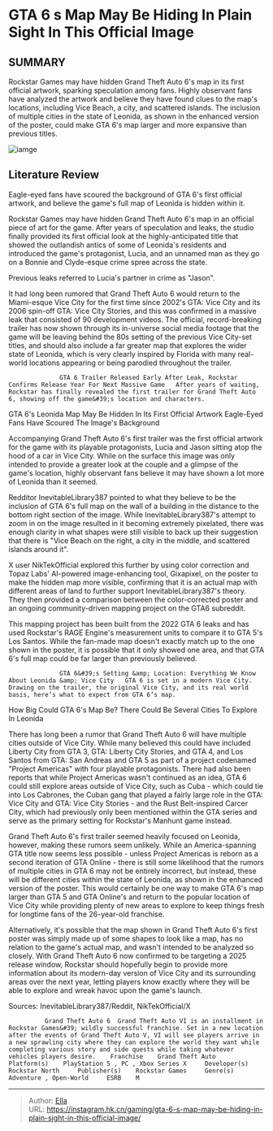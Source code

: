 # GTA 6 s Map May Be Hiding In Plain Sight In This Official Image


## SUMMARY 



  Rockstar Games may have hidden Grand Theft Auto 6&#39;s map in its first official artwork, sparking speculation among fans.   Highly observant fans have analyzed the artwork and believe they have found clues to the map&#39;s locations, including Vice Beach, a city, and scattered islands.   The inclusion of multiple cities in the state of Leonida, as shown in the enhanced version of the poster, could make GTA 6&#39;s map larger and more expansive than previous titles.  

![iamge](https://static1.srcdn.com/wordpress/wp-content/uploads/2023/12/gta-6-s-map-may-be-hiding-in-plain-sight-of-this-official-image.jpg)

## Literature Review

Eagle-eyed fans have scoured the background of GTA 6&#39;s first official artwork, and believe the game&#39;s full map of Leonida is hidden within it.




Rockstar Games may have hidden Grand Theft Auto 6&#39;s map in an official piece of art for the game. After years of speculation and leaks, the studio finally provided its first official look at the highly-anticipated title that showed the outlandish antics of some of Leonida&#39;s residents and introduced the game&#39;s protagonist, Lucia, and an unnamed man as they go on a Bonnie and Clyde-esque crime spree across the state.






Previous leaks referred to Lucia&#39;s partner in crime as &#34;Jason&#34;.




It had long been rumored that Grand Theft Auto 6 would return to the Miami-esque Vice City for the first time since 2002&#39;s GTA: Vice City and its 2006 spin-off GTA: Vice City Stories, and this was confirmed in a massive leak that consisted of 90 development videos. The official, record-breaking trailer has now shown through its in-universe social media footage that the game will be leaving behind the 80s setting of the previous Vice City-set titles, and should also include a far greater map that explores the wider state of Leonida, which is very clearly inspired by Florida with many real-world locations appearing or being parodied throughout the trailer.

                  GTA 6 Trailer Released Early After Leak, Rockstar Confirms Release Year For Next Massive Game   After years of waiting, Rockstar has finally revealed the first trailer for Grand Theft Auto 6, showing off the game&#39;s location and characters.   





 GTA 6&#39;s Leonida Map May Be Hidden In Its First Official Artwork 
Eagle-Eyed Fans Have Scoured The Image&#39;s Background
         

Accompanying Grand Theft Auto 6&#39;s first trailer was the first official artwork for the game with its playable protagonists, Lucia and Jason sitting atop the hood of a car in Vice City. While on the surface this image was only intended to provide a greater look at the couple and a glimpse of the game&#39;s location, highly observant fans believe it may have shown a lot more of Leonida than it seemed.

Redditor InevitableLibrary387 pointed to what they believe to be the inclusion of GTA 6&#39;s full map on the wall of a building in the distance to the bottom right section of the image. While InevitableLibrary387&#39;s attempt to zoom in on the image resulted in it becoming extremely pixelated, there was enough clarity in what shapes were still visible to back up their suggestion that there is &#34;Vice Beach on the right, a city in the middle, and scattered islands around it&#34;.





 

X user NikTekOfficial explored this further by using color correction and Topaz Labs&#39; AI-powered image-enhancing tool, Gixapixel, on the poster to make the hidden map more visible, confirming that it is an actual map with different areas of land to further support InevitableLibrary387&#39;s theory. They then provided a comparison between the color-corrected poster and an ongoing community-driven mapping project on the GTA6 subreddit.

This mapping project has been built from the 2022 GTA 6 leaks and has used Rockstar&#39;s RAGE Engine&#39;s measurement units to compare it to GTA 5&#39;s Los Santos. While the fan-made map doesn&#39;t exactly match up to the one shown in the poster, it is possible that it only showed one area, and that GTA 6&#39;s full map could be far larger than previously believed.





 


 

                  GTA 6&#39;s Setting &amp; Location: Everything We Know About Leonida &amp; Vice City   GTA 6 is set in a modern Vice City. Drawing on the trailer, the original Vice City, and its real world basis, here’s what to expect from GTA 6’s map.   



 How Big Could GTA 6&#39;s Map Be? 
There Could Be Several Cities To Explore In Leonida
         

There has long been a rumor that Grand Theft Auto 6 will have multiple cities outside of Vice City. While many believed this could have included Liberty City from GTA 3, GTA: Liberty City Stories, and GTA 4, and Los Santos from GTA: San Andreas and GTA 5 as part of a project codenamed &#34;Project Americas&#34; with four playable protagonists. There had also been reports that while Project Americas wasn&#39;t continued as an idea, GTA 6 could still explore areas outside of Vice City, such as Cuba - which could tie into Los Cabrones, the Cuban gang that played a fairly large role in the GTA: Vice City and GTA: Vice City Stories - and the Rust Belt-inspired Carcer City, which had previously only been mentioned within the GTA series and serve as the primary setting for Rockstar&#39;s Manhunt game instead.




Grand Theft Auto 6&#39;s first trailer seemed heavily focused on Leonida, however, making these rumors seem unlikely. While an America-spanning GTA title now seems less possible - unless Project Americas is reborn as a second iteration of GTA Online - there is still some likelihood that the rumors of multiple cities in GTA 6 may not be entirely incorrect, but instead, these will be different cities within the state of Leonida, as shown in the enhanced version of the poster. This would certainly be one way to make GTA 6&#39;s map larger than GTA 5 and GTA Online&#39;s and return to the popular location of Vice City while providing plenty of new areas to explore to keep things fresh for longtime fans of the 26-year-old franchise.

Alternatively, it&#39;s possible that the map shown in Grand Theft Auto 6&#39;s first poster was simply made up of some shapes to look like a map, has no relation to the game&#39;s actual map, and wasn&#39;t intended to be analyzed so closely. With Grand Theft Auto 6 now confirmed to be targeting a 2025 release window, Rockstar should hopefully begin to provide more information about its modern-day version of Vice City and its surrounding areas over the next year, letting players know exactly where they will be able to explore and wreak havoc upon the game&#39;s launch.




Sources: InevitableLibrary387/Reddit, NikTekOfficial/X

              Grand Theft Auto 6  Grand Theft Auto VI is an installment in Rockstar Games&#39; wildly successful franchise. Set in a new location after the events of Grand Theft Auto V, VI will see players arrive in a new sprawling city where they can explore the world they want while completing various story and side quests while taking whatever vehicles players desire.    Franchise    Grand Theft Auto     Platform(s)    PlayStation 5 , PC , Xbox Series X     Developer(s)    Rockstar North     Publisher(s)    Rockstar Games     Genre(s)    Adventure , Open-World     ESRB    M      


---

> Author: [Ella](https://instagram.hk.cn/)  
> URL: https://instagram.hk.cn/gaming/gta-6-s-map-may-be-hiding-in-plain-sight-in-this-official-image/  

